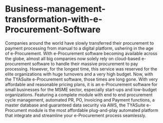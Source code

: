# Business-management-transformation-with-e-Procurement-Software
Companies around the world have slowly transferred their procurement to payment processing from manual to a digital platform, ushering in the age of e-Procurement. With e-Procurement software becoming available across the globe, almost all big companies now solely rely on cloud-based e-procurement software to handle their massive procurement to pay processing. However, for the longest time, this service was reserved for the elite organizations with huge turnovers and a very high budget.  Now, with the TYASuite e-Procurement software, those times are long gone. With very affordable and reasonable pricing plans, it is an e-Procurement software for small businesses for the MSME sector, especially start-ups and low-budget organizations. Featuring a complete module with end to end procurement cycle management, automated PR, PO, Invoicing and Payment functions, a master database and guaranteed data security via AWS, the TYASuite  e-Procument module is the most affordable plug-and-play automated platform that integrate and streamline your e-Procurement process seamlessly.

